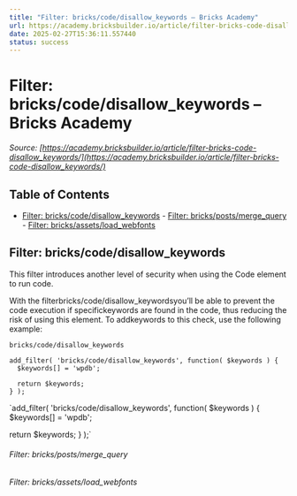 ```yaml
---
title: "Filter: bricks/code/disallow_keywords – Bricks Academy"
url: https://academy.bricksbuilder.io/article/filter-bricks-code-disallow_keywords/
date: 2025-02-27T15:36:11.557440
status: success
---
```


# Filter: bricks/code/disallow_keywords – Bricks Academy

*Source: [https://academy.bricksbuilder.io/article/filter-bricks-code-disallow_keywords/](https://academy.bricksbuilder.io/article/filter-bricks-code-disallow_keywords/)*

## Table of Contents

- [Filter: bricks/code/disallow_keywords](#filter-brickscodedisallowkeywords)
        - [Filter: bricks/posts/merge_query](#filter-brickspostsmergequery)
        - [Filter: bricks/assets/load_webfonts](#filter-bricksassetsloadwebfonts)

## Filter: bricks/code/disallow_keywords

This filter introduces another level of security when using the Code element to run code.

With the filterbricks/code/disallow_keywordsyou’ll be able to prevent the code execution if specifickeywords are found in the code, thus reducing the risk of using this element. To addkeywords to this check, use the following example:

`bricks/code/disallow_keywords`

```
add_filter( 'bricks/code/disallow_keywords', function( $keywords ) {
  $keywords[] = 'wpdb';
  
  return $keywords;
} );
```

`add_filter( 'bricks/code/disallow_keywords', function( $keywords ) {
  $keywords[] = 'wpdb';
  
  return $keywords;
} );`

###### Filter: bricks/posts/merge_query

###### Filter: bricks/assets/load_webfonts

